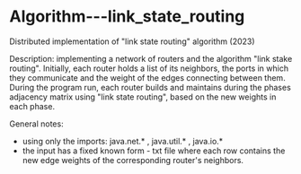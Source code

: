 # Algorithm---link_state_routing
Distributed implementation of "link state routing" algorithm
(2023)

Description:
implementing a network of routers and the algorithm "link stake routing". 
Initially, each router holds a list of its neighbors, the ports in which they communicate and the weight of the edges connecting between them.
During the program run, each router builds and maintains during the phases adjacency matrix using "link state routing", based on the new weights in each phase.

General notes:
- using only the imports: java.net.* , java.util.* , java.io.* 
- the input has a fixed known form - txt file where each row contains the new edge weights of the corresponding router's neighbors.
